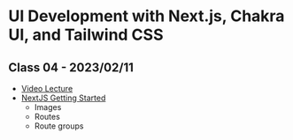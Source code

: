 # UI Development with Next.js, Chakra UI, and Tailwind CSS

## Class 04 - 2023/02/11

- [Video Lecture](https://www.youtube.com/live/0PZCeHlr4mE?feature=share)
- [NextJS Getting Started](https://beta.nextjs.org/docs/getting-started)
  - Images
  - Routes
  - Route groups
